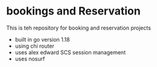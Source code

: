 # bookings and Reservation 
 This is teh repository for booking and reservation projects

 - built in go version 1.18
 - using chi router 
 - uses alex edward SCS session management
 - uses nosurf 